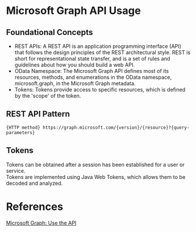# Microsoft Graph API Usage
## Foundational Concepts
- REST APIs: A REST API is an application programming interface (API) that follows the design principles of the REST architectural style. REST is short for representational state transfer, and is a set of rules and guidelines about how you should build a web API.
- OData Namespace: The Microsoft Graph API defines most of its resources, methods, and enumerations in the OData namespace, microsoft.graph, in the Microsoft Graph metadata. 
- Tokens: Tokens provide access to specific resources, which is defined by the 'scope' of the token.

## REST API Pattern
```
{HTTP method} https://graph.microsoft.com/{version}/{resource}?{query-parameters}
```

## Tokens
Tokens can be obtained after a session has been established for a user or service.  
Tokens are implemented using Java Web Tokens, which allows them to be decoded and analyzed.

# References
[Microsoft Graph: Use the API](https://learn.microsoft.com/en-us/graph/use-the-api)
